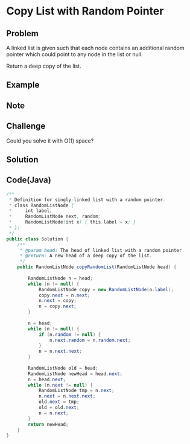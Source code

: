 Copy List with Random Pointer
===


Problem
-------

A linked list is given such that each node contains an additional random pointer which could point to any node in the list or null.

Return a deep copy of the list.

Example
-------

Note
---------

Challenge
---------

Could you solve it with O(1) space?

Solution
--------



Code(Java)
----------

```java
/**
 * Definition for singly-linked list with a random pointer.
 * class RandomListNode {
 *     int label;
 *     RandomListNode next, random;
 *     RandomListNode(int x) { this.label = x; }
 * };
 */
public class Solution {
    /**
     * @param head: The head of linked list with a random pointer.
     * @return: A new head of a deep copy of the list.
     */
    public RandomListNode copyRandomList(RandomListNode head) {
 
        RandomListNode n = head;
        while (n != null) {
            RandomListNode copy = new RandomListNode(n.label);
            copy.next = n.next;
            n.next = copy;
            n = copy.next;
        }
        
        n = head;
        while (n != null) {
            if (n.random != null) {
                n.next.random = n.random.next;
            }
            n = n.next.next;
        }
        
        RandomListNode old = head;
        RandomListNode newHead = head.next;
        n = head.next;
        while (n.next != null) {
            RandomListNode tmp = n.next;
            n.next = n.next.next;
            old.next = tmp;
            old = old.next;
            n = n.next;
        }
        return newHead;
    }
}

```